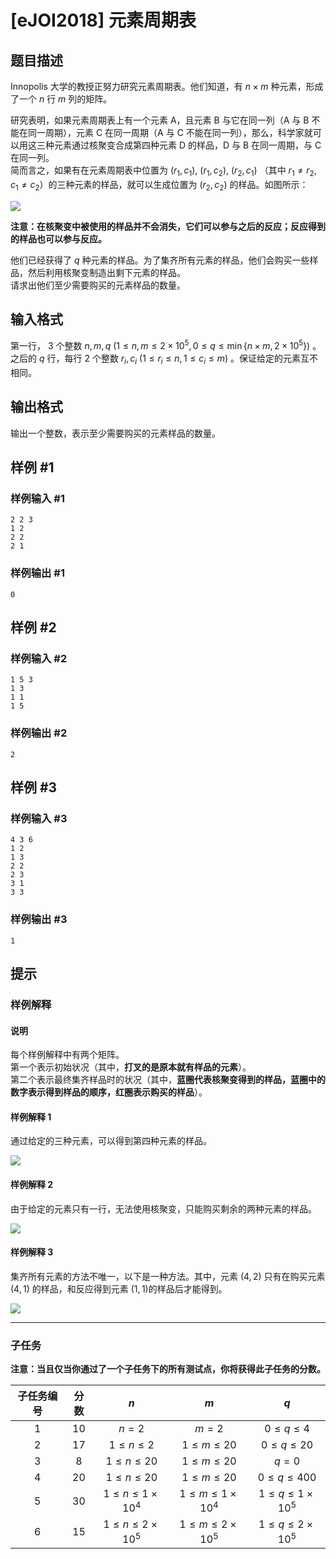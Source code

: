 # [eJOI2018] 元素周期表

## 题目描述

Innopolis 大学的教授正努力研究元素周期表。他们知道，有 $n \times m$ 种元素，形成了一个 $n$ 行 $m$ 列的矩阵。

研究表明，如果元素周期表上有一个元素 A，且元素 B 与它在同一列（A 与 B 不能在同一周期），元素 C 在同一周期（A 与 C 不能在同一列），那么，科学家就可以用这三种元素通过核聚变合成第四种元素 D 的样品，D 与 B 在同一周期，与 C 在同一列。  
简而言之，如果有在元素周期表中位置为 $(r_1, c_1),\ (r_1, c_2),\ (r_2, c_1)$ （其中 $r_1 \neq r_2, c_1 \neq c_2$）的三种元素的样品，就可以生成位置为 $(r_2, c_2)$ 的样品。如图所示：

![](http://codeforces.com/predownloaded/95/22/95223620a323ec59470718b34958c7f295698ff1.png)

**注意：在核聚变中被使用的样品并不会消失，它们可以参与之后的反应；反应得到的样品也可以参与反应。**

他们已经获得了 $q$ 种元素的样品。为了集齐所有元素的样品，他们会购买一些样品，然后利用核聚变制造出剩下元素的样品。  
请求出他们至少需要购买的元素样品的数量。

## 输入格式

第一行， $3$ 个整数 $n, m, q \ (1 \le n, m \le 2 \times 10^5, 0 \le q \le \min \{n \times m, 2 \times 10^5\})$ 。  
之后的 $q$ 行，每行 $2$ 个整数 $r_i, c_i \ (1 \le r_i \le n, 1 \le c_i \le m)$ 。保证给定的元素互不相同。

## 输出格式

输出一个整数，表示至少需要购买的元素样品的数量。

## 样例 #1

### 样例输入 #1
```
2 2 3
1 2
2 2
2 1
```

### 样例输出 #1

```
0
```

## 样例 #2

### 样例输入 #2
```
1 5 3
1 3
1 1
1 5
```

### 样例输出 #2

```
2
```

## 样例 #3

### 样例输入 #3
```
4 3 6
1 2
1 3
2 2
2 3
3 1
3 3
```

### 样例输出 #3

```
1
```

## 提示

### 样例解释

#### 说明
每个样例解释中有两个矩阵。  
第一个表示初始状况（其中，**打叉的是原本就有样品的元素**）。  
第二个表示最终集齐样品时的状况（其中，**蓝圈代表核聚变得到的样品，蓝圈中的数字表示得到样品的顺序，红圈表示购买的样品**）。

#### 样例解释 1

通过给定的三种元素，可以得到第四种元素的样品。

![](http://codeforces.com/predownloaded/ee/44/ee44494c3f7ff02138d16c3ee2119a4a528c893a.png)

#### 样例解释 2

由于给定的元素只有一行，无法使用核聚变，只能购买剩余的两种元素的样品。

![](http://codeforces.com/predownloaded/db/b4/dbb4c8c683b0e23a35c204b500695c0efb59e587.png)

#### 样例解释 3

集齐所有元素的方法不唯一，以下是一种方法。其中，元素 $(4, 2)$ 只有在购买元素 $(4, 1)$ 的样品，和反应得到元素 $(1, 1)$的样品后才能得到。

![](http://codeforces.com/predownloaded/0c/d8/0cd813ff41b05914fceb0e1f25c2907bcb020959.png)

---

### 子任务 

**注意：当且仅当你通过了一个子任务下的所有测试点，你将获得此子任务的分数。**  


|子任务编号|分数|$n$|$m$|$q$|
|:-:|:-:|:-:|:-:|:-:|
|$1$|$10$|$n=2$|$m=2$|$0 \le q \le 4$|
|$2$|$17$|$1 \le n \le 2$|$1 \le m \le 20$|$0 \le q \le 20$|
|$3$|$8$|$1 \le n \le 20$|$1 \le m \le 20$|$q=0$|
|$4$|$20$|$1 \le n \le 20$|$1 \le m \le 20$|$0 \le q \le 400$|
|$5$|$30$|$1 \le n \le 1 \times 10^4$|$1 \le m \le 1 \times 10^4$|$1 \le q \le 1 \times 10^5$|
|$6$|$15$|$1 \le n \le 2 \times 10^5$|$1 \le m \le 2 \times 10^5$|$1 \le q \le 2 \times 10^5$|
